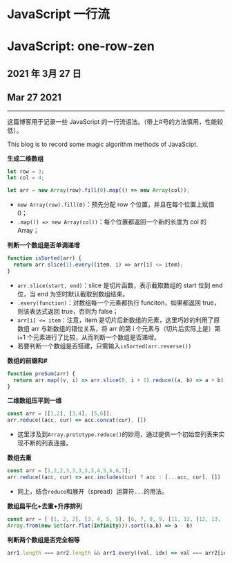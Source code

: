 # JavaScript 一行流

# JavaScript: one-row-zen

## 2021 年 3月 27 日

## Mar 27 2021

---

这篇博客用于记录一些 JavaScript 的一行流语法。（带上#号的方法慎用，性能较低）。

This blog is to record some magic algorithm methods of JavaScipt.

**生成二维数组**

```js
let row = 3;
let col = 4;

let arr = new Array(row).fill(0).map(() => new Array(col));
```

- `new Array(row).fill(0)`：预先分配 row 个位置，并且在每个位置上赋值 0；
- `.map(() => new Array(col))`：每个位置都返回一个新的长度为 col 的 Array；

**判断一个数组是否单调递增**

```js
function isSorted(arr) {
  return arr.slice(1).every((item, i) => arr[i] <= item);
}
```

- `arr.slice(start, end)`：slice 是切片函数，表示截取数组的 start 位到 end 位，当 end 为空时默认截取到数组结束。
- `.every(function)`：对数组每一个元素都执行 funciton，如果都返回 true，则该表达式返回 true，否则为 false；
- `arr[i] <= item`：注意，item 是切片后新数组的元素，这里巧妙的利用了原数组 arr 与新数组的错位关系，将 arr 的第 i 个元素与（切片后实际上是）第 i+1 个元素进行了比较，从而判断一个数组是否递增。
- 若要判断一个数组是否搭建，只需输入`isSorted(arr.reverse())`

**数组的前缀和#**

```js
function preSum(arr) {
  return arr.map((v, i) => arr.slice(0, i + 1).reduce((a, b) => a + b));
}
```

**二维数组压平到一维**

```js
const arr = [[1,2], [3,4], [5,6]];
arr.reduce((acc, cur) => acc.concat(cur), [])
```

- 这里涉及到`Array.prototype.reduce()`的妙用，通过提供一个初始空列表来实现不断的列表连接。

**数组去重**

```js
const arr = [1,2,2,3,3,3,3,3,4,5,6,6,7];
arr.reduce((acc, cur) => acc.includes(cur) ? acc : [...acc, cur], [])
```

- 同上，结合`reduce`和展开（spread）运算符`...`的用法。

**数组扁平化+去重+升序排列**

```js
const arr = [ [1, 2, 2], [3, 4, 5, 5], [6, 7, 8, 9, [11, 12, [12, 13, [14] ] ] ], 10];
Array.from(new Set(arr.flat(Infinity))).sort((a,b) => a - b)
```

**判断两个数组是否完全相等**

```js
arr1.length === arr2.length && arr1.every((val, idx) => val === arr2[idx])
```

